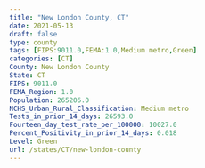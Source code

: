 ```yaml
---
title: "New London County, CT"
date: 2021-05-13
draft: false
type: county
tags: [FIPS:9011.0,FEMA:1.0,Medium metro,Green]
categories: [CT]
County: New London County
State: CT
FIPS: 9011.0
FEMA_Region: 1.0
Population: 265206.0
NCHS_Urban_Rural_Classification: Medium metro
Tests_in_prior_14_days: 26593.0
Fourteen_day_test_rate_per_100000: 10027.0
Percent_Positivity_in_prior_14_days: 0.018
Level: Green
url: /states/CT/new-london-county
---
```



